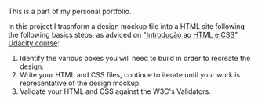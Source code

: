 This is a part of my personal portfolio.

In this project I trasnform a design mockup file into a HTML site following the following basics steps, as adviced on <a href="https://br.udacity.com/course/intro-to-html-and-css--ud304/">"Introdução ao HTML e CSS" Udacity course</a>: 

1. Identify the various boxes you will need to build in order to recreate the design.
2. Write your HTML and CSS files, continue to iterate until your work is representative of the design mockup.
3. Validate your HTML and CSS against the W3C's Validators. 
